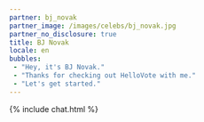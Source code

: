 ```yaml
---
partner: bj_novak
partner_image: /images/celebs/bj_novak.jpg
partner_no_disclosure: true
title: BJ Novak
locale: en
bubbles:
 - "Hey, it's BJ Novak."
 - "Thanks for checking out HelloVote with me."
 - "Let's get started."
---
```

{% include chat.html %}
